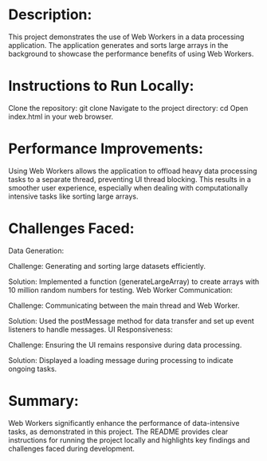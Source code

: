 # Description:

This project demonstrates the use of Web Workers in a data processing application. The application generates and sorts large arrays in the background to showcase the performance benefits of using Web Workers.

# Instructions to Run Locally:

Clone the repository: git clone <repository-url>
Navigate to the project directory: cd <project-directory>
Open index.html in your web browser.
# Performance Improvements:
Using Web Workers allows the application to offload heavy data processing tasks to a separate thread, preventing UI thread blocking. This results in a smoother user experience, especially when dealing with computationally intensive tasks like sorting large arrays.

# Challenges Faced:

Data Generation:

Challenge: Generating and sorting large datasets efficiently.

Solution: Implemented a function (generateLargeArray) to create arrays with 10 million random numbers for testing.
Web Worker Communication:

Challenge: Communicating between the main thread and Web Worker.

Solution: Used the postMessage method for data transfer and set up event listeners to handle messages.
UI Responsiveness:

Challenge: Ensuring the UI remains responsive during data processing.

Solution: Displayed a loading message during processing to indicate ongoing tasks.
# Summary:
Web Workers significantly enhance the performance of data-intensive tasks, as demonstrated in this project. The README provides clear instructions for running the project locally and highlights key findings and challenges faced during development.

